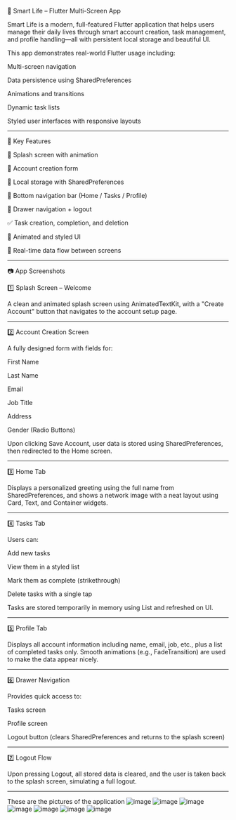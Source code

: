 📱 Smart Life – Flutter Multi-Screen App

Smart Life is a modern, full-featured Flutter application that helps users manage their daily lives through smart account creation, task management, and profile handling—all with persistent local storage and beautiful UI.

This app demonstrates real-world Flutter usage including:

Multi-screen navigation

Data persistence using SharedPreferences

Animations and transitions

Dynamic task lists

Styled user interfaces with responsive layouts



---

🧩 Key Features

🚀 Splash screen with animation

🧑 Account creation form

🔐 Local storage with SharedPreferences

📱 Bottom navigation bar (Home / Tasks / Profile)

📂 Drawer navigation + logout

✅ Task creation, completion, and deletion

🎨 Animated and styled UI

🔁 Real-time data flow between screens



---

📷 App Screenshots

1️⃣ Splash Screen – Welcome


A clean and animated splash screen using AnimatedTextKit, with a "Create Account" button that navigates to the account setup page.


---

2️⃣ Account Creation Screen


A fully designed form with fields for:

First Name

Last Name

Email

Job Title

Address

Gender (Radio Buttons)


Upon clicking Save Account, user data is stored using SharedPreferences, then redirected to the Home screen.


---

3️⃣ Home Tab


Displays a personalized greeting using the full name from SharedPreferences, and shows a network image with a neat layout using Card, Text, and Container widgets.


---

4️⃣ Tasks Tab


Users can:

Add new tasks

View them in a styled list

Mark them as complete (strikethrough)

Delete tasks with a single tap


Tasks are stored temporarily in memory using List<String> and refreshed on UI.


---

5️⃣ Profile Tab


Displays all account information including name, email, job, etc., plus a list of completed tasks only.
Smooth animations (e.g., FadeTransition) are used to make the data appear nicely.


---

6️⃣ Drawer Navigation


Provides quick access to:

Tasks screen

Profile screen

Logout button (clears SharedPreferences and returns to the splash screen)



---

7️⃣ Logout Flow


Upon pressing Logout, all stored data is cleared, and the user is taken back to the splash screen, simulating a full logout.


---
These are the pictures of the application
![image](C:\Users\ahmed\Pictures\Screenshots\7\1.png)
![image](C:\Users\ahmed\Pictures\Screenshots\7\2.png)
![image](C:\Users\ahmed\Pictures\Screenshots\7\3.png)
![image](C:\Users\ahmed\Pictures\Screenshots\7\4.png)
![image](C:\Users\ahmed\Pictures\Screenshots\7\5.png)
![image](C:\Users\ahmed\Pictures\Screenshots\7\6.png)
![image](C:\Users\ahmed\Pictures\Screenshots\7\7.png)